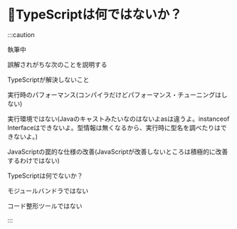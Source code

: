 # 🚧TypeScriptは何ではないか？

:::caution

執筆中

誤解されがちな次のことを説明する

TypeScriptが解決しないこと

実行時のパフォーマンス(コンパイラだけどパフォーマンス・チューニングはしない)

実行環境ではない(Javaのキャストみたいなのはないよasは違うよ。instanceof Interfaceはできないよ。型情報は無くなるから、実行時に型名を調べたりはできないよ。)

JavaScriptの罠的な仕様の改善(JavaScriptが改善しないところは積極的に改善するわけではない)

TypeScriptは何でないか？

モジュールバンドラではない

コード整形ツールではない

:::

